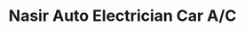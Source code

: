 ---
title: "Nasir Auto Electrician Car A/C"
url: /karachi/nasir-auto-electrician-car-a-c/
shop: car repair
---